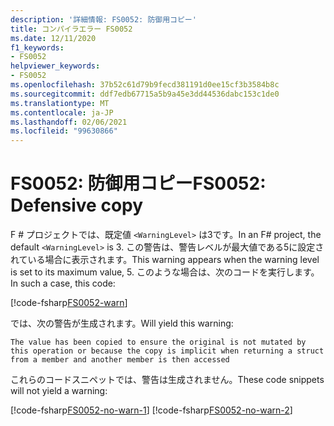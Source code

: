 ```yaml
---
description: '詳細情報: FS0052: 防御用コピー'
title: コンパイラエラー FS0052
ms.date: 12/11/2020
f1_keywords:
- FS0052
helpviewer_keywords:
- FS0052
ms.openlocfilehash: 37b52c61d79b9fecd381191d0ee15cf3b3584b8c
ms.sourcegitcommit: ddf7edb67715a5b9a45e3dd44536dabc153c1de0
ms.translationtype: MT
ms.contentlocale: ja-JP
ms.lasthandoff: 02/06/2021
ms.locfileid: "99630866"
---
```

# <a name="fs0052-defensive-copy"></a><span data-ttu-id="499fe-103">FS0052: 防御用コピー</span><span class="sxs-lookup"><span data-stu-id="499fe-103">FS0052: Defensive copy</span></span>

<span data-ttu-id="499fe-104">F # プロジェクトでは、既定値 `<WarningLevel>` は3です。</span><span class="sxs-lookup"><span data-stu-id="499fe-104">In an F# project, the default `<WarningLevel>` is 3.</span></span> <span data-ttu-id="499fe-105">この警告は、警告レベルが最大値である5に設定されている場合に表示されます。</span><span class="sxs-lookup"><span data-stu-id="499fe-105">This warning appears when the warning level is set to its maximum value, 5.</span></span> <span data-ttu-id="499fe-106">このような場合は、次のコードを実行します。</span><span class="sxs-lookup"><span data-stu-id="499fe-106">In such a case, this code:</span></span>

[!code-fsharp[FS0052-warn](~/samples/snippets/fsharp/compiler-messages/fs0052.fsx#L2)]

<span data-ttu-id="499fe-107">では、次の警告が生成されます。</span><span class="sxs-lookup"><span data-stu-id="499fe-107">Will yield this warning:</span></span>

```text
The value has been copied to ensure the original is not mutated by this operation or because the copy is implicit when returning a struct from a member and another member is then accessed
```

<span data-ttu-id="499fe-108">これらのコードスニペットでは、警告は生成されません。</span><span class="sxs-lookup"><span data-stu-id="499fe-108">These code snippets will not yield a warning:</span></span>

[!code-fsharp[FS0052-no-warn-1](~/samples/snippets/fsharp/compiler-messages/fs0052.fsx#L5-L6)]
[!code-fsharp[FS0052-no-warn-2](~/samples/snippets/fsharp/compiler-messages/fs0052.fsx#L9)]
